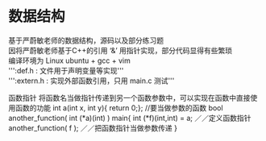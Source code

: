 # 数据结构

基于严蔚敏老师的数据结构，源码以及部分练习题  
因将严蔚敏老师基于C++的引用 ‘&’ 用指针实现，部分代码显得有些繁琐  
编译环境为 Linux ubuntu + gcc + vim   
''':def.h : 文件用于声明变量等实现'''  
''':extern.h : 实现外部函数引用，只用 main.c 测试'''  

  函数指针
  将函数名当做指针传递到另一个函数参数中，可以实现在函数中直接使用函数的功能
  int  a(int x, int y){ return 0;};   //要当做参数的函数
  bool another_function( int (*a)(int) )
  main{
      int  (*f)(int,int)  =  a;     ／／定义函数指针
      another_function( f );    ／／把函数指针当做参数传递
  }
